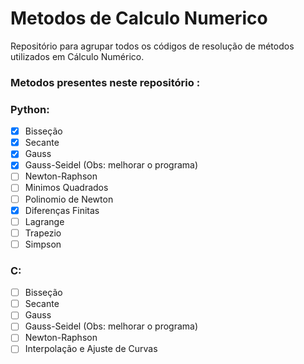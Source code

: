 # Metodos de Calculo Numerico
Repositório para agrupar todos os códigos de resolução de métodos utilizados em Cálculo Numérico.

### Metodos presentes neste repositório :

### Python:

 - [x] Bisseção 
 - [x] Secante
 - [x] Gauss
 - [x] Gauss-Seidel (Obs: melhorar o programa)
 - [ ] Newton-Raphson
 - [ ] Minimos Quadrados
 - [ ] Polinomio de Newton
 - [x] Diferenças Finitas
 - [ ] Lagrange
 - [ ] Trapezio
 - [ ] Simpson

### C:

 - [ ] Bisseção 
 - [ ] Secante
 - [ ] Gauss
 - [ ] Gauss-Seidel (Obs: melhorar o programa)
 - [ ] Newton-Raphson
 - [ ] Interpolação e Ajuste de Curvas

